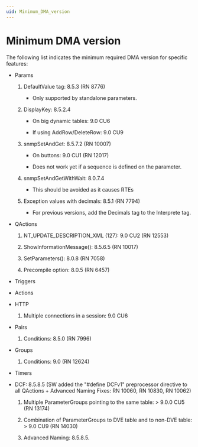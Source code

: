 ```yaml
---
uid: Minimum_DMA_version
---
```


# Minimum DMA version

The following list indicates the minimum required DMA version for specific features:

- Params

  1. DefaultValue tag: 8.5.3 (RN 8776)

     - Only supported by standalone parameters.

  1. DisplayKey: 8.5.2.4

     - On big dynamic tables: 9.0 CU6

     - If using AddRow/DeleteRow: 9.0 CU9

  1. snmpSetAndGet: 8.5.7.2 (RN 10007)

     - On buttons: 9.0 CU1 (RN 12017)

     - Does not work yet if a sequence is defined on the parameter.

  1. snmpSetAndGetWithWait: 8.0.7.4

     - This should be avoided as it causes RTEs

  1. Exception values with decimals: 8.5.1 (RN 7794)

     - For previous versions, add the Decimals tag to the Interprete tag.

- QActions

  1. NT_UPDATE_DESCRIPTION_XML (127): 9.0 CU2 (RN 12553)

  1. ShowInformationMessage(): 8.5.6.5 (RN 10017)

  1. SetParameters(): 8.0.8 (RN 7058)

  1. Precompile option: 8.0.5 (RN 6457)

- Triggers

- Actions

- HTTP

  1. Multiple connections in a session: 9.0 CU6

- Pairs

  1. Conditions: 8.5.0 (RN 7996)

- Groups

  1. Conditions: 9.0 (RN 12624)

- Timers

- DCF: 8.5.8.5 (SW added the "#define DCFv1" preprocessor directive to all QActions + Advanced Naming Fixes: RN 10060, RN 10830, RN 10062)

  1. Multiple ParameterGroups pointing to the same table: \> 9.0.0 CU5 (RN 13174)

  1. Combination of ParameterGroups to DVE table and to non-DVE table: \> 9.0 CU9 (RN 14030)

  1. Advanced Naming: 8.5.8.5.
